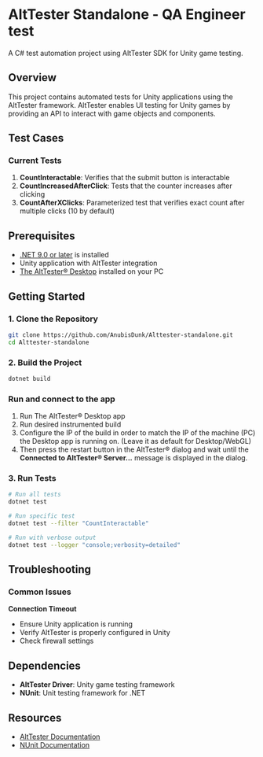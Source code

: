 # AltTester Standalone - QA Engineer test

A C# test automation project using AltTester SDK for Unity game testing.

## Overview

This project contains automated tests for Unity applications using the AltTester framework. AltTester enables UI testing for Unity games by providing an API to interact with game objects and components.

## Test Cases

### Current Tests

1. **CountInteractable**: Verifies that the submit button is interactable
2. **CountIncreasedAfterClick**: Tests that the counter increases after clicking
3. **CountAfterXClicks**: Parameterized test that verifies exact count after multiple clicks (10 by default)

## Prerequisites

- [.NET 9.0 or later](https://dotnet.microsoft.com/en-us/download) is installed
- Unity application with AltTester integration
- [The AltTester® Desktop](https://alttester.com/downloads/) installed on your PC


## Getting Started

### 1. Clone the Repository
```bash
git clone https://github.com/AnubisDunk/Alttester-standalone.git
cd Alttester-standalone
```

### 2. Build the Project
```bash
dotnet build
```
### Run and connect to the app
1. Run The AltTester® Desktop app
2. Run desired instrumented build
3. Configure the IP of the build in order to match the IP of the machine (PC) the Desktop app is running on. (Leave it as default for Desktop/WebGL)
4. Then press the restart button in the AltTester® dialog and wait until the **Connected to AltTester® Server...** message is displayed in the dialog.

### 3. Run Tests
```bash
# Run all tests
dotnet test

# Run specific test
dotnet test --filter "CountInteractable"

# Run with verbose output
dotnet test --logger "console;verbosity=detailed"
```

## Troubleshooting

### Common Issues

**Connection Timeout**
- Ensure Unity application is running
- Verify AltTester is properly configured in Unity
- Check firewall settings

## Dependencies

- **AltTester Driver**: Unity game testing framework
- **NUnit**: Unit testing framework for .NET

## Resources

- [AltTester Documentation](https://alttester.com/docs/)
- [NUnit Documentation](https://docs.nunit.org/)
